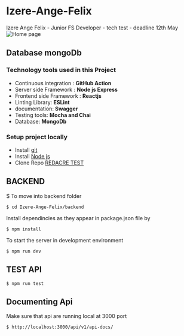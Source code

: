 # Izere-Ange-Felix
Izere Ange Felix - Junior FS Developer - tech test - deadline 12th May 
![Home page](https://github.com/redacreltdcom/Izere-Ange-Felix)
## Database mongoDb

### Technology tools used in this Project
* Continuous integration : **GitHub Action**
* Server side Framework : **Node js Express**
* Frontend side Framework : **Reactjs**
* Linting Library: **ESLint**
* documentation: **Swagger**
* Testing tools: **Mocha and Chai**
* Database: **MongoDb**

### Setup project locally

* Install [git](https://git-scm.com/downloads)
* Install [Node js](https://nodejs.org/en/)
* Clone Repo [REDACRE TEST](https://github.com/redacreltdcom/Izere-Ange-Felix)

## BACKEND
$ To move into backend folder
```
$ cd Izere-Ange-Felix/backend
```
Install dependincies as they appear in package.json file by

```
$ npm install
```
To start the server in development environment

```
$ npm run dev
```
## TEST API

```
$ npm run test
```
## Documenting Api
Make sure that api are running local at 3000 port
```
$ http://localhost:3000/api/v1/api-docs/
```